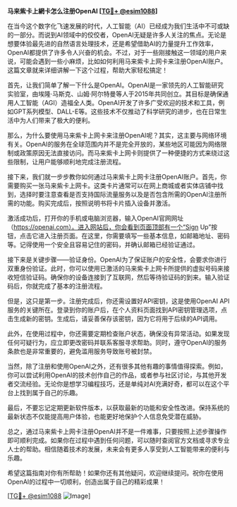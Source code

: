 **马来紫卡上網卡怎么注册OpenAI [[TG💪+ @esim1088](https://t.me/s/esim1088)]**

在当今这个数字化飞速发展的时代，人工智能（AI）已经成为我们生活中不可或缺的一部分。而说到AI领域中的佼佼者，OpenAI无疑是许多人关注的焦点。无论是想要体验最先进的自然语言处理技术，还是希望借助AI的力量提升工作效率，OpenAI都提供了许多令人兴奋的机会。不过，对于一些刚接触这一领域的用户来说，可能会遇到一些小麻烦，比如如何利用马来紫卡上网卡来注册OpenAI账户。这篇文章就来详细讲解一下这个过程，帮助大家轻松搞定！

首先，让我们简单了解一下什么是OpenAI。OpenAI是一家领先的人工智能研究实验室，由埃隆·马斯克、山姆·阿尔特曼等人于2015年共同创立。其目标是确保通用人工智能（AGI）造福全人类。OpenAI开发了许多广受欢迎的技术和工具，例如GPT系列模型、DALL-E等。这些技术不仅推动了科学研究的进步，也在日常生活中为人们带来了极大的便利。

那么，为什么要使用马来紫卡上网卡来注册OpenAI呢？其实，这主要与网络环境有关。OpenAI的服务在全球范围内并不是完全开放的，某些地区可能因为网络限制或政策原因无法直接访问。而马来紫卡上网卡则提供了一种便捷的方式来绕过这些限制，让用户能够顺利地完成注册流程。

接下来，我们就一步步教你如何通过马来紫卡上网卡注册OpenAI账户。首先，你需要购买一张马来紫卡上网卡。这类卡片通常可以在网上商城或者实体店铺中找到，选择时要注意查看是否支持国际流量服务以及是否包含所需的OpenAI注册所需的功能。购买完成后，按照说明书将卡片插入设备并激活。

激活成功后，打开你的手机或电脑浏览器，输入OpenAI官网网址（https://openai.com）。进入网站后，你会看到页面顶部有一个“Sign Up”按钮，点击它进入注册页面。在这里，你需要填写一些基本信息，如邮箱地址、密码等。记得使用一个安全且容易记住的密码，并确认邮箱已经验证通过。

接下来是关键步骤——验证身份。OpenAI为了保证账户的安全性，会要求你进行双重身份验证。此时，你可以使用已激活的马来紫卡上网卡所提供的虚拟号码来接收短信验证码。确保你的设备连接到了互联网，然后等待验证码的到来。输入验证码后，你就完成了基本的注册流程。

但是，这只是第一步。注册完成后，你还需设置好API密钥，这是使用OpenAI API服务的关键所在。登录到你的账户后，在个人资料页面找到API密钥管理选项，点击生成新的密钥。生成后，请妥善保存该密钥，因为它将用于后续的API调用。

此外，在使用过程中，你还需要定期检查账户状态，确保没有异常活动。如果发现任何可疑行为，应立即更改密码并联系客服寻求帮助。同时，遵守OpenAI的服务条款也是非常重要的，避免滥用服务导致账号被封禁。

当然，除了注册和使用OpenAI之外，还有很多其他有趣的事情值得探索。例如，你可以尝试利用OpenAI的技术创作自己的作品，或者参与社区讨论，与其他开发者交流经验。无论你是想学习编程技巧，还是单纯对AI充满好奇，都可以在这个平台上找到属于自己的乐趣。

最后，不要忘记定期更新软件版本，以获取最新的功能和安全性改进。保持系统的最新状态不仅能提高用户体验，也能更好地保护个人信息免受潜在威胁。

总之，通过马来紫卡上网卡注册OpenAI并不是一件难事，只要按照上述步骤操作即可顺利完成。如果你在过程中遇到任何问题，可以随时查阅官方文档或寻求专业人士的帮助。相信随着技术的发展，未来会有更多人享受到人工智能带来的便利与乐趣。

希望这篇指南对你有所帮助！如果你还有其他疑问，欢迎继续提问。祝你在使用OpenAI的过程中一切顺利，创造出属于自己的精彩成果！

[[TG💪+ @esim1088](https://t.me/s/esim1088) ![Image](https://i.postimg.cc/4NQfJmqS/Snipaste-2025-05-13-00-14-12.png)]